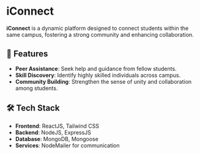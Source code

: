# iConnect

**iConnect** is a dynamic platform designed to connect students within the same campus, fostering a strong community and enhancing collaboration.

## 🚀 Features

- **Peer Assistance**: Seek help and guidance from fellow students.
- **Skill Discovery**: Identify highly skilled individuals across campus.
- **Community Building**: Strengthen the sense of unity and collaboration among students.

## 🛠️ Tech Stack

- **Frontend**: ReactJS, Tailwind CSS
- **Backend**: NodeJS, ExpressJS
- **Database**: MongoDB, Mongoose
- **Services**: NodeMailer for communication
